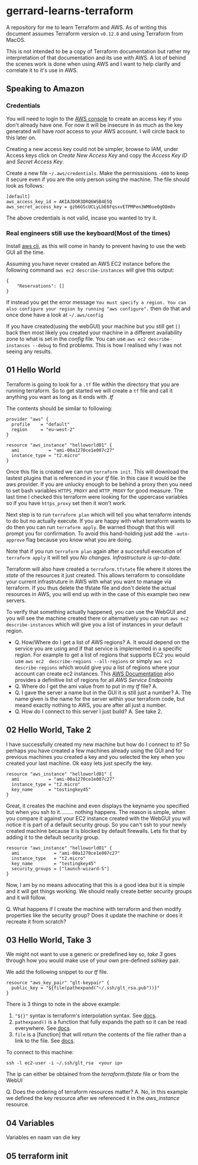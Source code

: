# gerrard-learns-terraform
A repository for me to learn Terraform and AWS. As of writing this document
assumes Terraform version `v0.12.8` and using Terraform from MacOS.

This is not intended to be a copy of Terraform documentation but rather my
interpretation of that documentation and its use with AWS. A lot of behind the
scenes work is done when using AWS and I want to help clarify and correlate it
to it's use in AWS.

## Speaking to Amazon
### Credentials
You will need to login to the [AWS console](https://console.aws.amazon.com/) to
create an access key if you don't already have one. For now it will be insecure
in as much as the key generated will have *root* access to your AWS account. I
will circle back to this later on.

Creating a new access key could not be simpler, browse to IAM, under Access keys
click on *Create New Access Key* and copy the *Access Key ID* and
*Secret Access Key*.

Create a new file `~/.aws/credentials`.
Make the permissisions `-600` to keep it secure even if you are the only person
using the machine.
The file should look as follows:
```
[default]
aws_access_key_id = AKIAJDOR3DRQ6WSB4E5Q
aws_secret_access_key = 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
```
The above credentials is not valid, incase you wanted to try it.

### Real engineers still use the keyboard(Most of the times)
Install [aws cli](https://docs.aws.amazon.com/cli/latest/userguide/cli-chap-install.html),
as this will come in handy to prevent having to use the web GUI all the time.

Assuming you have never created an AWS EC2 instance before the following command
`aws ec2 describe-instances` will give this output:
```
{
    "Reservations": []
}
```
If instead you get the error message `You must specify a region. You can also configure your region by running "aws configure".` then do that and once done have a look at `~/.aws/config`

If you have created(using the webGUI) your machine but you still get `[]` back then most likely
you created your machine in a different availability zone to what is set in the
*config* file.
You can use `aws ec2 describe-instances --debug` to find problems. This is how
I realised why I was not seeing any results.

## 01 Hello World
Terraform is going to look for a `.tf` file within the directory that you are
running terraform. So to get started we will create a `tf` file and call it
anything you want as long as it ends with *.tf*

The contents should be similar to following:
```
provider "aws" {
  profile    = "default"
  region     = "eu-west-2"
}

resource "aws_instance" "helloworld01" {
  ami           = "ami-00a1270ce1e007c27"
  instance_type = "t2.micro"
}
```

Once this file is created we can run `terraform init`. This will download the
lastest plugins that is referenced in your *tf* file. In this case it would be
the aws provider. If you are unlucky enough to be behind a proxy then you need
to set bash variables `HTTPS_PROXY` and `HTTP_PROXY` for good measure. The last
time I checked this terraform were looking for the uppercase variables so if you
have `https_proxy` set then it won't work.

Next step is to run `terraform plan` which will tell you what terraform intends
to do but no actually execute. If you are happy with what terraform wants to do
then you can run `terraform apply`. Be warned though that this will prompt you
for confirmation. To avoid this hand-holding just add the `-auto-approve` flag
because you know what you are doing.

Note that if you run `terraform plan` again after a succesfull execution of `terraform apply`
it will tell you *No changes. Infrastructure is up-to-date.*

Terraform will also have created a `terraform.tfstate` file where it stores the
*state* of the resources it just created. This allows terraform to consolidate
your current infrastruture in AWS with what you want to manage via terraform. If
you thus delete the tfstate file and don't delete the actual resources in AWS,
you will end up with in the case of this example two new servers.

To verify that something actually happened, you can use the WebGUI and you will
see the machine created there or alternatively you can run `aws ec2 describe-instances`
which will give you a list of instances in your default region.

* Q. How/Where do I get a list of AWS regions?
  A. It would depend on the service you are using and if that service is implemented in a specific region. For example to get a list of regions that supports EC2 you would use `aws ec2  describe-regions --all-regions` or simply `aws ec2  describe-regions` which would give you a list of regions where your account can create ec2 instances. This [AWS Documentation](https://docs.aws.amazon.com/general/latest/gr/rande.html#ec2_region) also provides a definitive list of regions for all *AWS Service Endpoints*
* Q. Where do I get the ami value from to put in my *tf* file?
  A.
* Q. I gave the server a name but in the GUI it is still just a number?
  A. The name given is the name for the server within your terraform code, but
     meand exactly nothing to AWS, you are after all just a number.
* Q. How do I connect to this server I just build?
  A. See take 2.

## 02 Hello World, Take 2
I have successfully created my new machine but how do I connect to it? So perhaps
you have created a few machines already using the GUI and for previous machines
you created a key and you selected the key when you created your last machine. Ok
easy lets just specify the key.
```
resource "aws_instance" "helloworld01" {
  ami           = "ami-00a1270ce1e007c27"
  instance_type = "t2.micro"
  key_name      = "testingkey45"
}
```
Great, it creates the machine and even displays the keyname you specified but
when you ssh to it......... nothing happens. The reason is simple, when you
compare it against your EC2 instance created with the WebGUI you will notice it
is part of a default security group. So you can't ssh to your newly created
machine because it is blocked by default firewalls.
Lets fix that by adding it to the default security group.
```
resource "aws_instance" "helloworld01" {
  ami             = "ami-00a1270ce1e007c27"
  instance_type   = "t2.micro"
  key_name        = "testingkey45"
  security_groups = ["launch-wizard-5"]
}
```
Now, I am by no means advocating that this is a good idea but it is simple and
it will get things working. We should really create better security groups and
it will follow.

Q. What happens if I create the machine with terraform and then modify properties
   like the security group? Does it update the machine or does it recreate it from scratch?


## 03 Hello World, Take 3
We might not want to use a generic or predefined key so, *take 3* goes through
how you would make use of your own pre-defined sshkey pair.

We add the following snippet to our *tf* file.
```
resource "aws_key_pair" "glt-keypair" {
  public_key = "${file(pathexpand("~/.ssh/glt_rsa.pub"))}"
}
```
There is 3 things to note in the above example:
1. `"${}"` syntax is terraform's interpolation syntax. See [docs](https://www.terraform.io/docs/configuration-0-11/interpolation.html).
1. `pathexpand()` is a function that fully expands the path so it can be read everywhere. See [docs](https://www.terraform.io/docs/configuration/functions/pathexpand.html).
1. `file` is a [function] that will return the contents of the file rather than a link to the file. See [docs](https://www.terraform.io/docs/configuration/functions/file.html).

To connect to this machine:
```
ssh -l ec2-user -i ~/.ssh/glt_rsa  <your ip>
```

The ip can either be obtained from the *terraform.tfstate* file or from the WebUI


Q. Does the ordering of terraform resources matter?
A. No, in this example we defined the key resource after we referenced it in the
   *aws_instance* resource.

## 04 Variables
Variables
en naam van die key

## 05 terraform init
